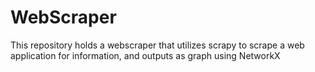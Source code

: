 # WebScraper
This repository holds a webscraper that utilizes scrapy to scrape a web application for information, and outputs as graph using NetworkX
